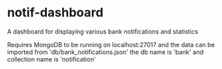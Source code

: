 # notif-dashboard
A dashboard for displaying various bank notifications and statistics

Requires MongoDB to be running on localhost:27017 and the data can be imported from 'db/bank_notifications.json' the db name is 'bank' and collection name is 'notification'
